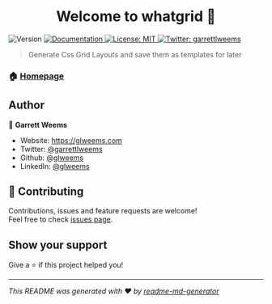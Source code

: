 <h1 align="center">Welcome to whatgrid 👋</h1>
<p>
  <img alt="Version" src="https://img.shields.io/badge/version-0.0.1-blue.svg?cacheSeconds=2592000" />
  <a href="https://github.com/glweems/whatgrid" target="_blank">
    <img alt="Documentation" src="https://img.shields.io/badge/documentation-yes-brightgreen.svg" />
  </a>
  <a href="#" target="_blank">
    <img alt="License: MIT" src="https://img.shields.io/badge/License-MIT-yellow.svg" />
  </a>
  <a href="https://twitter.com/garrettlweems" target="_blank">
    <img alt="Twitter: garrettlweems" src="https://img.shields.io/twitter/follow/garrettlweems.svg?style=social" />
  </a>
</p>

> Generate Css Grid Layouts and save them as templates for later

### 🏠 [Homepage](https://whatgrid.dev)

## Author

👤 **Garrett Weems**

- Website: <https://glweems.com>
- Twitter: [@garrettlweems](https://twitter.com/garrettlweems)
- Github: [@glweems](https://github.com/glweems)
- LinkedIn: [@glweems](https://linkedin.com/in/glweems)

## 🤝 Contributing

Contributions, issues and feature requests are welcome!<br />Feel free to check [issues page](https://github.com/glweems/whatgrid/issues).

## Show your support

Give a ⭐️ if this project helped you!

---

_This README was generated with ❤️ by [readme-md-generator](https://github.com/kefranabg/readme-md-generator)_
